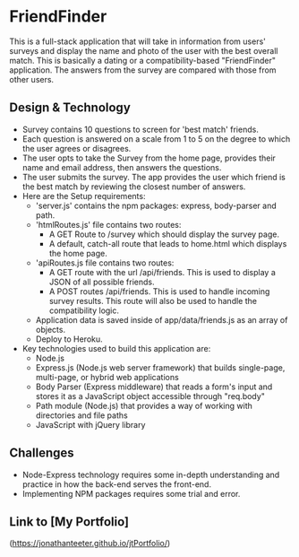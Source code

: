 # FriendFinder
This is a full-stack application that will take in information from users' surveys and display the name and photo of the user with the best overall match.  This is basically a dating or a compatibility-based "FriendFinder" application.  The answers from the survey are compared with those from other users.

## Design & Technology
* Survey contains 10 questions to screen for 'best match' friends.
* Each question is answered on a scale from 1 to 5 on the degree to which the user agrees or disagrees.
* The user opts to take the Survey from the home page, provides their name and email address, then answers the questions.
* The user submits the survey. The app provides the user which friend is the best match by reviewing the closest number of answers.
* Here are the Setup requirements:
    * 'server.js' contains the npm packages:  express, body-parser and path.
    * 'htmlRoutes.js' file contains two routes: 
        *  A GET Route to /survey which should display the survey page.
        * A default, catch-all route that leads to home.html which displays the home page.
    * 'apiRoutes.js file contains two routes:
        *  A GET route with the url /api/friends. This is used to display a JSON of all possible friends.
        *  A POST routes /api/friends. This is used to handle incoming survey results. This route will also be used to handle the compatibility logic. 
    * Application data is saved inside of app/data/friends.js as an array of objects. 
    * Deploy to Heroku.
* Key technologies used to build this application are:
    * Node.js 
    * Express.js (Node.js web server framework) that builds single-page, multi-page, or hybrid web applications
    * Body Parser (Express middleware) that reads a form's input and stores it as a JavaScript object accessible through "req.body"
    * Path module (Node.js) that provides a way of working with directories and file paths
    * JavaScript with jQuery library

## Challenges
* Node-Express technology requires some in-depth understanding and practice in how the back-end serves the front-end. 
* Implementing NPM packages requires some trial and error.

## Link to [My Portfolio] 
(https://jonathanteeter.github.io/jtPortfolio/)